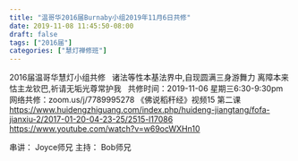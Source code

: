 ```yaml
---
title: "温哥华2016届Burnaby小组2019年11月6日共修"
date: 2019-11-08 11:45:50-08:00
draft: false
tags: ["2016届"]
categories: ["慧灯禅修班"]
---
```

2016届温哥华慧灯小组共修
 
诸法等性本基法界中,自现圆满三身游舞力
离障本来怙主龙钦巴,祈请无垢光尊常护我
 
共修时间：2019-11-06 星期三6:30-9:30pm
网络共修：zoom.us/j/7789995278
《佛说稻秆经》视频15 第二课
 
https://www.huidengzhiguang.com/index.php/huideng-jiangtang/fofa-jianxiu-2/2017-01-20-04-23-25/2515-l17086
https://www.youtube.com/watch?v=w69ocWXHn10

串讲： Joyce师兄
主持： Bob师兄
